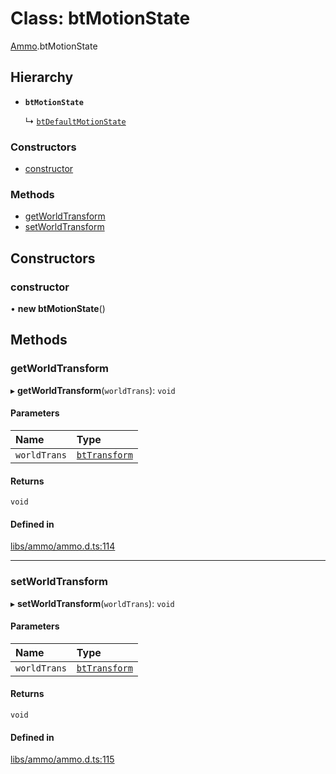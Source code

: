 # Class: btMotionState

[Ammo](../modules/Ammo.md).btMotionState

## Hierarchy

- **`btMotionState`**

  ↳ [`btDefaultMotionState`](Ammo.btDefaultMotionState.md)


### Constructors

- [constructor](Ammo.btMotionState.md#constructor)

### Methods

- [getWorldTransform](Ammo.btMotionState.md#getworldtransform)
- [setWorldTransform](Ammo.btMotionState.md#setworldtransform)

## Constructors

### constructor

• **new btMotionState**()

## Methods

### getWorldTransform

▸ **getWorldTransform**(`worldTrans`): `void`

#### Parameters

| Name | Type |
| :------ | :------ |
| `worldTrans` | [`btTransform`](Ammo.btTransform.md) |

#### Returns

`void`

#### Defined in

[libs/ammo/ammo.d.ts:114](https://github.com/Orillusion/orillusion/blob/main/src/libs/ammo/ammo.d.ts#L114)

___

### setWorldTransform

▸ **setWorldTransform**(`worldTrans`): `void`

#### Parameters

| Name | Type |
| :------ | :------ |
| `worldTrans` | [`btTransform`](Ammo.btTransform.md) |

#### Returns

`void`

#### Defined in

[libs/ammo/ammo.d.ts:115](https://github.com/Orillusion/orillusion/blob/main/src/libs/ammo/ammo.d.ts#L115)
